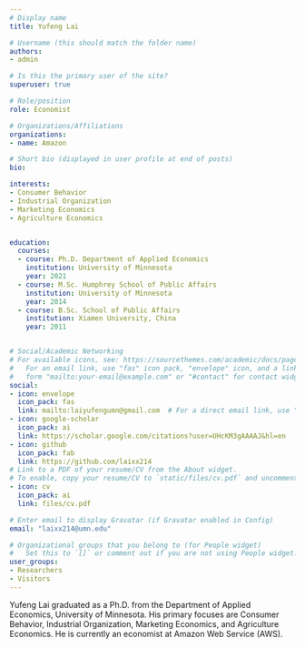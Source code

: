 ```yaml
---
# Display name
title: Yufeng Lai

# Username (this should match the folder name)
authors:
- admin

# Is this the primary user of the site?
superuser: true

# Role/position
role: Economist

# Organizations/Affiliations
organizations:
- name: Amazon

# Short bio (displayed in user profile at end of posts)
bio:

interests:
- Consumer Behavior
- Industrial Organization
- Marketing Economics
- Agriculture Economics


education:
  courses:
  - course: Ph.D. Department of Applied Economics
    institution: University of Minnesota
    year: 2021
  - course: M.Sc. Humphrey School of Public Affairs
    institution: University of Minnesota
    year: 2014
  - course: B.Sc. School of Public Affairs
    institution: Xiamen University, China
    year: 2011


# Social/Academic Networking
# For available icons, see: https://sourcethemes.com/academic/docs/page-builder/#icons
#   For an email link, use "fas" icon pack, "envelope" icon, and a link in the
#   form "mailto:your-email@example.com" or "#contact" for contact widget.
social:
- icon: envelope
  icon_pack: fas
  link: mailto:laiyufengumn@gmail.com  # For a direct email link, use "mailto:test@example.org".
- icon: google-scholar
  icon_pack: ai
  link: https://scholar.google.com/citations?user=UHcKM3gAAAAJ&hl=en
- icon: github
  icon_pack: fab
  link: https://github.com/laixx214
# Link to a PDF of your resume/CV from the About widget.
# To enable, copy your resume/CV to `static/files/cv.pdf` and uncomment the lines below.
- icon: cv
  icon_pack: ai
  link: files/cv.pdf

# Enter email to display Gravatar (if Gravatar enabled in Config)
email: "laixx214@umn.edu"

# Organizational groups that you belong to (for People widget)
#   Set this to `[]` or comment out if you are not using People widget.
user_groups:
- Researchers
- Visitors
---
```

Yufeng Lai graduated as a Ph.D. from the Department of Applied Economics, University of Minnesota. His primary focuses are Consumer Behavior, Industrial Organization, Marketing Economics, and Agriculture Economics. He is currently an economist at Amazon Web Service (AWS).
